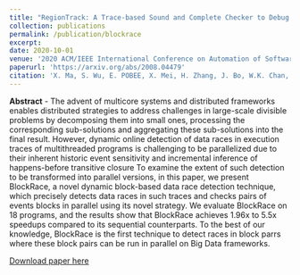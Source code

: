 ```yaml
---
title: "RegionTrack: A Trace-based Sound and Complete Checker to Debug Transactional Atomicity Violations and Non-Serializable Traces"
collection: publications
permalink: /publication/blockrace
excerpt:
date: 2020-10-01
venue: '2020 ACM/IEEE International Conference on Automation of Software Test (AST)'
paperurl: 'https://arxiv.org/abs/2008.04479'
citation: 'X. Ma, S. Wu, E. POBEE, X. Mei, H. Zhang, J. Bo, W.K. Chan, "RegionTrack: A Trace-based Sound and Complete Checker to Debug Transactional Atomicity Violations and Non-Serializable Traces," arXiv: 2008.04479, Oct 2020.'
---
```

**Abstract** - The advent of multicore systems and distributed frameworks enables distributed strategies to address challenges in large-scale divisible problems by decomposing them into small ones, processing the corresponding sub-solutions and aggregating these sub-solutions into the final result. However, dynamic online detection of data races in execution traces of multithreaded programs is challenging to be parallelized due to their inherent historic event sensitivity and incremental inference of happens-before transitive closure To examine the extent of such detection to be transformed into parallel versions, in this paper, we present BlockRace, a novel dynamic block-based data race detection technique, which precisely detects data races in such traces and checks pairs of events blocks in parallel using its novel strategy. We evaluate BlockRace on 18 programs, and the results show that BlockRace achieves 1.96x to 5.5x speedups compared to its sequential counterparts. To the best of our knowledge, BlockRace is the first technique to detect races in block parrs where these block pairs can be run in parallel on Big Data frameworks.

[Download paper here](https://arxiv.org/abs/2008.04479)

